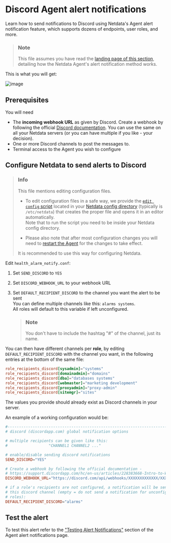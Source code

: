 # Discord Agent alert notifications

Learn how to send notifications to Discord using Netdata's Agent alert notification feature, which supports dozens of endpoints, user roles, and more.

> ### Note
>
> This file assumes you have read the [landing page of this section](https://github.com/netdata/netdata/blob/master/health/notifications/README.md), detailing how the Netdata Agent's alert notification method works.

This is what you will get:

![image](https://cloud.githubusercontent.com/assets/7321975/22215935/b49ede7e-e162-11e6-98d0-ae8541e6b92e.png)

## Prerequisites

You will need

- The **incoming webhook URL** as given by Discord. Create a webhook by following the official [Discord documentation](https://support.discord.com/hc/en-us/articles/228383668-Intro-to-Webhooks). You can use the same on all your Netdata servers (or you can have multiple if you like - your decision).
- One or more Discord channels to post the messages to.
- Terminal access to the Agent you wish to configure

## Configure Netdata to send alerts to Discord

> ### Info
>
> This file mentions editing configuration files.  
>
> - To edit configuration files in a safe way, we provide the [`edit config` script](https://github.com/netdata/netdata/blob/master/docs/configure/nodes.md#use-edit-config-to-edit-configuration-files) located in your [Netdata config directory](https://github.com/netdata/netdata/blob/master/docs/configure/nodes.md#the-netdata-config-directory) (typically is `/etc/netdata`) that creates the proper file and opens it in an editor automatically.  
> Note that to run the script you need to be inside your Netdata config directory.
>
> - Please also note that after most configuration changes you will need to [restart the Agent](https://github.com/netdata/netdata/blob/master/docs/configure/start-stop-restart.md) for the changes to take effect.
>
> It is recommended to use this way for configuring Netdata.

Edit `health_alarm_notify.conf`:

1. Set `SEND_DISCORD` to `YES`
2. Set `DISCORD_WEBHOOK_URL` to your webhook URL
3. Set `DEFAULT_RECIPIENT_DISCORD` to the channel you want the alert to be sent  
   You can define multiple channels like this: `alarms systems`.  
   All roles will default to this variable if left unconfigured.
   
   > ### Note
   >
   > You don't have to include the hashtag "#" of the channel, just its name.

You can then have different channels per **role**, by editing `DEFAULT_RECIPIENT_DISCORD` with the channel you want, in the following entries at the bottom of the same file:

```conf
role_recipients_discord[sysadmin]="systems"
role_recipients_discord[domainadmin]="domains"
role_recipients_discord[dba]="databases systems"
role_recipients_discord[webmaster]="marketing development"
role_recipients_discord[proxyadmin]="proxy-admin"
role_recipients_discord[sitemgr]="sites"
```

The values you provide should already exist as Discord channels in your server.

An example of a working configuration would be:

```conf
#------------------------------------------------------------------------------
# discord (discordapp.com) global notification options

# multiple recipients can be given like this:
#                  "CHANNEL1 CHANNEL2 ..."

# enable/disable sending discord notifications
SEND_DISCORD="YES"

# Create a webhook by following the official documentation -
# https://support.discordapp.com/hc/en-us/articles/228383668-Intro-to-Webhooks
DISCORD_WEBHOOK_URL="https://discord.com/api/webhooks/XXXXXXXXXXXXX/XXXXXXXXXXXXXXXXXXXXXXXXXXXXXX"

# if a role's recipients are not configured, a notification will be send to
# this discord channel (empty = do not send a notification for unconfigured
# roles):
DEFAULT_RECIPIENT_DISCORD="alarms"
```

## Test the alert

To test this alert refer to the ["Testing Alert Notifications"](https://github.com/netdata/netdata/blob/master/health/notifications/README.md#testing-alert-notifications) section of the Agent alert notifications page.
